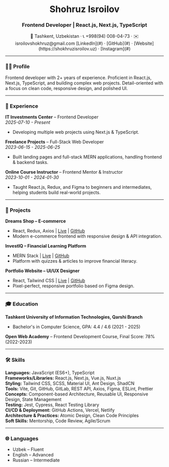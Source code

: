 <h1 align="center">Shohruz Isroilov</h1>
<h3 align="center">Frontend Developer | React.js, Next.js, TypeScript</h3>

<p align="center">
📍 Tashkent, Uzbekistan · 📞 +998(94) 008-04-73 · ✉️ isroilovshokhruz@gmail.com  
[LinkedIn](#) · [GitHub](#) · [Website](https://shokhruzisroilov.uz) · [Instagram](#)
</p>

---

### 👨‍💻 Profile
Frontend developer with 2+ years of experience. Proficient in React.js, Next.js, TypeScript, and building complex web projects. Detail-oriented with a focus on clean code, responsive design, and polished UI.

---

### 💼 Experience

**IT Investments Center** – Frontend Developer  
*2025-07-10 - Present*  
- Developing multiple web projects using Next.js & TypeScript.  

**Freelance Projects** – Full-Stack Web Developer  
*2023-06-15 - 2025-06-25*  
- Built landing pages and full-stack MERN applications, handling frontend & backend tasks.  

**Online Course Instructor** – Frontend Mentor & Instructor  
*2023-10-01 - 2024-01-30*  
- Taught React.js, Redux, and Figma to beginners and intermediates, helping students build real-world projects.

---

### 🚀 Projects

**Dreams Shop – E-commerce**  
- React, Redux, Axios | [Live](#) | [GitHub](#)  
- Modern e-commerce frontend with responsive design & API integration.

**InvestIQ – Financial Learning Platform**  
- MERN Stack | [Live](#) | [GitHub](#)  
- Platform with quizzes & articles to improve financial literacy.

**Portfolio Website – UI/UX Designer**  
- React, Tailwind CSS | [Live](#) | [GitHub](#)  
- Pixel-perfect, responsive portfolio based on Figma design.

---

### 🎓 Education

**Tashkent University of Information Technologies, Qarshi Branch**  
- Bachelor's in Computer Science, GPA: 4.4 / 4.6 (2021 - 2025)  

**Open Web Academy** – Frontend Development Course, Final Score: 78% (2022-2023)

---

### 🛠️ Skills

**Languages:** JavaScript (ES6+), TypeScript  
**Frameworks/Libraries:** React.js, Next.js, Vue.js, Nuxt.js  
**Styling:** Tailwind CSS, SCSS, Material UI, Ant Design, ShadCN  
**Tools:** Vite, Git, GitHub, GitLab, REST API, Axios, Figma, ESLint, Prettier  
**Concepts:** Component-based Architecture, Reusable UI, Responsive Design, State Management  
**Testing:** Jest, Cypress, React Testing Library  
**CI/CD & Deployment:** GitHub Actions, Vercel, Netlify  
**Architecture & Practices:** Atomic Design, Clean Code Principles  
**Soft Skills:** Mentorship, Code Review, Agile/Scrum  

---

### 🌐 Languages
- Uzbek – Fluent  
- English – Advanced  
- Russian – Intermediate
